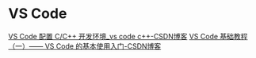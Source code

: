 
# VS Code

[VS Code 配置 C/C++ 开发环境_vs code c++-CSDN博客](https://blog.csdn.net/hfy1237/article/details/130781012?utm_medium=distribute.pc_relevant.none-task-blog-2~default~baidujs_baidulandingword~default-0-130781012-blog-110160065.235^v43^pc_blog_bottom_relevance_base8&spm=1001.2101.3001.4242.1&utm_relevant_index=1)
[VS Code 基础教程（一）—— VS Code 的基本使用入门-CSDN博客](https://blog.csdn.net/weixin_46215588/article/details/110160065)

